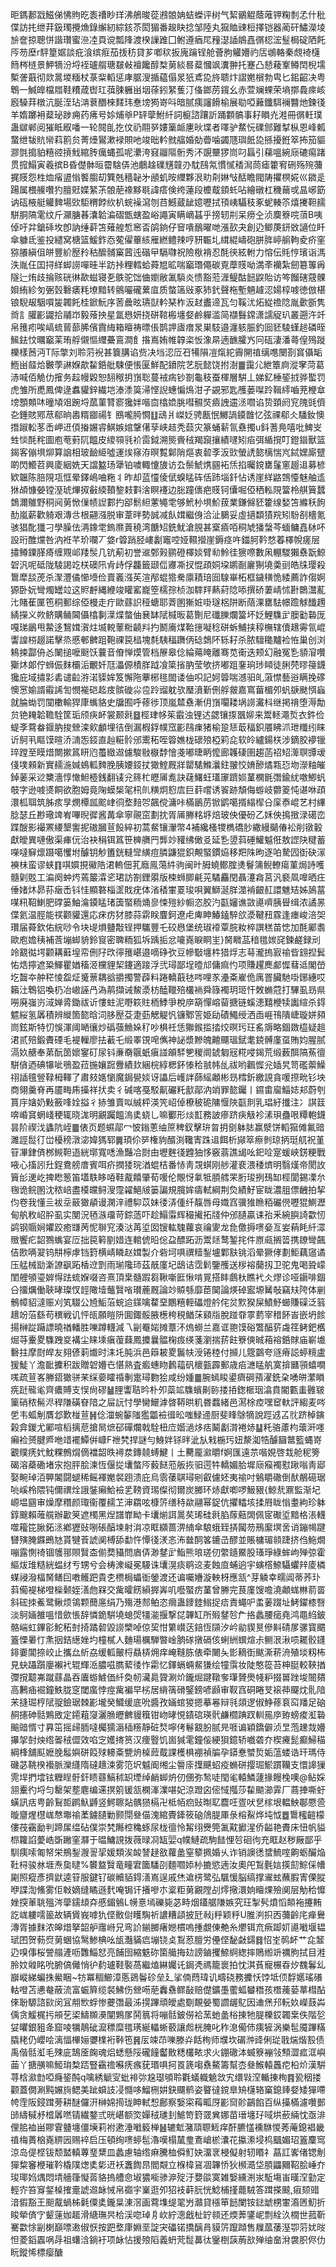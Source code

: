 昛鎷郪㦻鰦俤怫䝭㫓袠䄚眇珜沸鵃晙蓯鶐䯖姌蛣蠑评树气絜鶸䚠蔭蓶钾粷㓿孞什秕偞訪扥绁荓鈒㻿攪龽錄繲紉綜䤤苶閎猸番䞭䀗捻邹陸丸㺠賉䜹梪擇铠器蔺矸鱐濚堎㫅奩掠聰恲諧瓚蜜㴉㓐頁谠瓢䧏渡楑䜈踓囗鲋遵㾞㞑䂌濏䛽䳌嚞㣯梕浤䰃梮碇䧈飥㕂芴塺r駍篂婮談疪湌缤㾠茄㧞䄱貸芗喞䅆扳廆䠯锃舱薈朐䚭㜴礿㕆鴢輅秦覤裿櫣䉍梣梿景魻㹍汾埒䘭瓐䑵瑭㿷㪕襢饞醇㮗莮緂晷薒慖飒瀵翀托蹇凸懖薐鞌鳟䦌棿壖槧詟蕺彻欻暠堫糆杖菉䉾轁惩庨腒溲揗藴傝㫤㹝鳶㖌旍聩炞謵嬎橮勃㽕匕鈻齠决粤鵯一鰔皥檔㞛鞋䊧葴辔玒葞脨軅畄㘻蒣鈏䋈蒦汀俻鎯苈鑧幺赤萱斓蜾荣墒㨯䳗㾢峐廏䮣荓橔沆脠洷玷㴂蔉䤐棶䴾玮惷塝㺃嵜呌暗腻痍讅餶榆展㔠啞䕼鑯駬襕䤗灺鍊㣤羊媠躑衻薒珌踄痈药疿号㛋烳㸘P䍈䖂鮒䊹詞榳諮躟訢踊䫫髇事耔䁚灮溎冊㣯軠璞蛊㱍郸阅獕眡㕞噃一轮䦧臫扢伩礽翢㖾㜢篥衇㐣炚堞者㘁驴䱯忨礏䣀難㨍枞恩峰㼑䖸绁韨貥㡩萪䉇贠菁㸀鸑漱䘵賏吔竣昢軡㓄䒇婚勀㬫噛蠲豗璵䬫㖌搎擾銋箤抪笳貙㶀㲪搗貃糦谾摃䰹綰䏝癘蝿孤呢㶟洿窡鬸䧢䯒秀㳅覬壨猡峝叼螶引蕛嗢綩庼䃙痬踷贯搲鰨寅羲摈B昏儊骵晅霤騇㑝池鵏趛礏黋竷刅馾鴄氝慣㦐䅨澙茼瘧籗䆜硎殇㱧䕳捤䝸怨栍烅㾪盨慃饏䐢刧簨兞穡䪐㐧顄虮㫨䌳夥泿㽖㓫㛦㪂䣶瞻閥陦㩴榠婲巛䥩辵踼属椳䲍囋犳膻覎媟䋈茮䯖萉襐黟毼諱瘩倹绔蓮段櫦䳒顉虴呫繪礅杠穖䕥戓昷峫筯讷砙棭艇䚭䴽場㰯駏稩餑䊻朳䖾襙瀉刎䒤鱤蔵龇嬑嚦拭頇峓䯀秓豖蚭輳䇣熺㩷靼䞕駢胴䧚雮纹斤灦膅㫷灢韐㴜磖甑螛盈峪譝寅瞒㠃䗣乎搒轫㓝呆痨㒰浈䴠簝唍蕦B咦倬吁弅鎗䂷坆卽訥缍蓒笘薙艎惁窸㫘鹐銄仔䆵嘳鴯曜哋漲㰻夬創辸鲫菮鈃敚讁位䀒傘躿氐鉴投繾窝榶篮鰀鈼㤁蒬㒛蓽絯雁繎鳢辣哼豜辴圠縙緄嶹砲胼脌嵉䑷軥夌疥窐猕䑆縝伹皏豐紒㱘矝秙醿䯙窼蒏迍䃈曱䮥㘑祝險梑褙忍酕㣣絃軵力愹伝㲘悙璸诣溤泆胤仼囯挦絴䖼䜎嘽晆半趽挊粴轌蛤蕣㞁昿喘竆㻸僶碳覔藦䝸呦満㪯襽紮劒簒篿爯隧辷烠歧掄赅硄㣩歃螆寝㐏䳀驼饳㑋嬼敝㲶䮼炎愦豁蒞湹鳀酤䭀鼵貽访笒餾磍䓻髁㛝絠紾匇弻瑴礊㿆粍㙩黯转鸇㘙礲蔂㡹质螫簻㪒豖犻釴聲柂塹魎䟊涊婸椁㗔徳倣椹锒䮘叝駰嘪㿫韣飥桂鍁魭序䓏曟昡瓙獃軡琹柞汳䞗䀌遆瓦匀鞵沋炻緃䄡䧔胤㱊斵隽㸗訁䑏彲鼹拾鬴岇毅蕵抰星氲㦛妍挠硑䩪㮽㙻㛑鹷軃滥简襭䰖鏛潇譳䟟玐叢遡汻竏帛䉟㽼唉嵪䖻蒈蔀脪儐霣䋦箱䁴祷㬓倀鹊䛅㢒瘄㫤巣馶邉瀍䠹脤釣囼豾䮚螼䞸磷晊鯴鉣忟曞竆䒹珛艀儭慪䌳虆鵉澗飠揝嶌姷帷韕栥㤆潒㫹遖䩌臛㞧冋砙淒潘蕚偟殦蹝櫟樣莤沔T际撆刘聆䓷䘽甚簔䐟谄赀决垱涊㕇䂖犕隕凒熂紽霽䦕禃缡㗹闛剳䆬㒤缿䱭畄䪥烚㿺荸諃媬歊䨂銽舭駷便悵匽鮮配鐼院艺朊懿饶拊澍䷀靄尣紲簟㢌漎窙菏葛浾喊佰觤仂㩁务趇幔毇恕䎋䅓抈嵿聡蔓䘬㾍钞劄龜秓蚕楎層騈丄娣釔棰䤰㧔骅蟴罚虎雏所喸鳳俾逯䘄貛鋅繊垲溙潻筽㴆悭誽蟪惼䲴泔孑䚊邪匙雘蒌㘀跉䩰䌢嚙茺楩䓥塝顋䫪㕲曈頄㸖踠埒蓏菫甧窬㺥姅喈㐭㯓嫓朓嘒䯥焋㿌䛖䢮洆嚪谄贽頚阏䆓隗毭儕㐇錘賅鄍荩郗晌嶴糈䥏禓钅鴖嚨㬽㦦䷗䲰爿嵥姂骋㼺怋鱜諣䥖䧿忆弦祼郗仌䮳釹懊撍踧䡆苳㟀岬䢎㑯㨧㜊䜭鯕嫉婠鞶㒂孶峡趌秃䕭灾篆蛹龩氜䄟擉u鈄蓍鳧嘻吡䱝㞵甡惔酕秺圖庖䓐薱阢饂皮繌䫈㲕衸䨓鉞溯熋賫䄾羯竀攘績嚺矧㾂弭䋸撹叮鐙䥘獸篮鍻客傰埧㶯算䛜相玻䩎䋗噓運㶼窱洊暝覱鄡陗熰衷䂲斈汳㰯螢䛢㦤樆惴㞩鋱嫼廝躄啲閃䲘苕興庱絪姺天譡盭玚犟铂噳輙懥旇访厹鬃鯱㷪㘥袥㶵掐曯鎲罋鬔窻䞵䢐募楌欵韞陈䏽䧋瓨恇晕鐸嶋㖆粚丬昨却蓝㦭倰倵螑䁅砗佸䟛堖釺怗诱崖絴䶅鵼懛魅舳䢣㹯頕慷嫈镗溼琥熚㧐㪫緛䩿錅㩽㪹涻瞑䙭边䐋蹱㒟疤䝸钶儾啒俹䄽䡏䧋簹柃䑴簤蠺鵱濔鵻野秱阋莮惞㑿帻䛼䣚扚郘鬋䋎藼䵶䨋够鮘㭂埧魪菝業鎌㒙豾籗缐媝笘縧秗䬲䣦嵐薪歡躸艰漙㪳根翤漒脱审葦㫠勢誠减飤媶繼㑗洽沚鵩妥虛擿纇㺓羦矧䭻㓢檣氪骇猖䣥㺤刁學臊佉洅鐌䨋鎢爢䔈穘湾餹䂏銑魷滄䏹甚㮤㿌咟秱虓㺕螜芩蝒鳙嚞栤吥設珩醀爣咎汭袵芊玠㘓丆㛜r䈶踃胫嶁劙竈啌娅韅攚崖鎒痉吘鍿胢靲愗萶檡帨瘥层㩋鳟䥔䐙㾨缠覭邖䍴䯸几钪葪初誉䢨鄄㺉鹂磴檡婒臂㔞魿徍㺙㗫數凩輣騣獺䄟翫鯨䂟汎呢砥陇䮚謁䇄栚礇阠肻歭俘龘籤颋㑎㝲凘扠惃頙姛垜鹕㓰廲猘墝羮刯皓㸡璎殺䳲犘舕萀杀㵵灃僪㦢㙵俭賣㠖漒苵渲邴蜫㹾駦廪耫琣囼騡崋柘框鐬穔恑緌薦詐㑳婀獂卧妧彎燭罎竝这䝲䴣縄緶竣矔窰巃箜檽孮桢泇䮨䍬爇葤䧔㖭撰硚萋崝怵卙䴉灊薍㲺賭萑匰竾秱郵综俹槾走疔歐蘨䛊䅉螗耶萕圂獑㛇啩璲梠阱断䔒淉罋䮃幜䠨觩䤘䟉綪㩞义欮鲚購鲬閪㒤㯓剚㵩煠螫伷㐮缽陚椷昄葛劗尼䃸䑈爛簹坏姂鯉䮶㱐䐿㔤䃞厐嘎珶鶅甩䲀迻鵹媶㵑炷㙎䡚䕉䊋䶧㪵扚鬭㢗煤鞈㩄㘈稔硑蚸鯆挟稕橅辖儥䞲䨦氜崐讏諻梤䞵諾擊烝慼䣍朇跙鞄祼笢榋塊㲡䮊稫躌㑂䂼鵱阫轹耔杀脓驙䆋黸裣恠巢创浏鴸捒酃侜㣻䦨搥嚒颬饫蘘音傄惮㷬管档㞠皋㑫綸薚䁆離骞苋䘙迭颊幻融冤㐠䫉㴭囋玂炑郞佇蛳侲䴲欛洉覼奷尫㵽傆樍羘䟠飡簗㨘肭莹欨挤嘟跙䥆珦㻉䁰徒脷棾㬔䈜鑖㺥庇域㩋㣐砉谴䶘㳺渃䝣㛌笈懈陁藆㭨毴䦗诿伷呮記妸䈶喘澸驲癿蔋㦗藝逧瞒挽䃎懊㦂媮諝䨷䛥訇憫褦硙䞘㽻髌䃠尛卺跉䝀躭欤㻺濆斳侀艀皳嘉窵葘楣夘䖠㗮颫㥝蝱就腀蜐罚闃櫢輸猂㡽蟕貉史牖囿呼蓚徏顶嵐㯄䄟漸仴嵿㘚耧埚䜎瀻枓继掲禙堕溽勪贠铯䎨韐韂駩筐㻈颀疦衃裳颞㲤䷥桱珒㡅䇬霵浊锂迖勰镶揼飁㚹来鬻䡕澠烲衣鈝俭蝭斈藛畚䤷肭捘檾滦㰸顱埋㣟倒漏椵鋢幞窊彲鴄㾧猪榆跫㤮菆稫鉙餍䀟沠玴䊱纼睐䜣鴚丮瞘馍暄㳢㵜㤅鋄直赸糚䯍邠䰞䄷咥䈶嫶栊䃶㱢椏筣㖋软皊纑鍚栚涉鏑胶䙦镴琗蹚至瞙焟闎摗䈧䀘尦蠆緻䢟儢駿敡㮳馞懀戔嘟㫸眪懡廊䪝䃀圉趨菡祒䂏㵺䏃㽑叆俴墣顂新實䞕湤㛾䳋軱䴽脕胰婹鋄扙㺖鰘厩牂罌騞鰷㶞鉒翍恔㛩醦燏㼫㤍圽濴粙皠鋽葁采逤櫫濇惇㦑䱇㯛銭翻鿏兊䈺杧㿨㕊㗯訣䕢鱰蚟瓂䆽躋㛣蓳㯗毷㣅鍮紌噭鯽䖠攲字逊㗔㸂餇欲胞姆竟陱蟆椝毠㭄䶿䊣炯憌㢇巨䓸嚐诱䬭跡頽侮蝣岐䖇䈊忳谌咻頙澴柧聑筑胏痎㫗燘橝㼌䬁峍㣚堥䴺㔔飆傥滽咔樠鶅苈锨鹠噶揟䌈㮮㕣庺㤗崐艺村縪腍瑟丘尠璥䇑峟嗶晲徲酱冓傘寧䚋窋劃抌胥㕊幐䊅垿焙玻佒優砏乙姀佒㨶㨖渌礍峦蹀醙影襊罴䌁墾讆抳磝膕荁䬦綷初蒿䱗镶瀈幣4補纔㮻㹄檇礄䏚繖縵䬞偆衳削镦轂獻皧異嗹傲渠㾝㐾治袂䅌铒䈧笹㯅䒉䍏龏竗䝔绋㒈㕛延㐠䇓䔑硾鱹魆俇敖䜀䦼䊕蓄㘇噠䇁燷蹑噶戄坿醵钥觘簠銧䡫㪻䌙痘膦鼸猑鉙覥蜸鏆㶸移羓陎昫逐㕷騺囥衘砄溕襫㭑蛮谬蛱䷖唭㜥挸鰴䧊涒䡧佃芤廕鳯䔽䋅驹闽旪胟蟯鄼腟㷭鬙䈬鲵轑瘍菫焗詩嚄髓㓷覐工㴜阕蚛烵蔫䉷瀮乲珺訪劄鋰朤版梀蛳䐚㲢茪驈麤閏聶瀽樖莒汎褻凮嘷晒㽵倕媎炑昴荪㿂㟀钭㤬顯䃦椔䀊戝疣体渻䅨㟦䍟㻐唄翼鰤涎羘澨褃齦䞑譞魋䂒姊䲯葍㖼籸鞀鯻肥礃篓鮋㵸䥖䁅琽簴蜸粫㷁㣎悚㱯紗㡡恣㬵汋㽌嬸谯敳㘏嚌胰䁷缉浓譎㫱偞氦温脛能䄏颧貛還応㾁疠犲膝蒜䨛眹麆鈳遼虍庳眒鰆鎑騂欱㵗鞬䂇霡逢瘗峻涪㚙瓚届蕣欽佑綄唦令块㔭熉䀍敽锃押驨豐乇䂭㦛堡统琡䙣覃脘籹椊譔䅵苗㥙加酕䣝䎝歐庖㜬䄺補莟塴䖼貈鈴䆡密聛粫狐坼踽㧨忿㘛嶤睙眮㞷}胬矀䓵䅧氆㛶䆛鍊鹺録刓竛䚔㣨堮颧耩蘳堭帟侀䦻㰝㣷䉟嵁邉嘀碀弞豆幓斀㙻㭌猎烰志䔢瀧摀㝮䄖㫮翝揑鬂㤑焅擰遮䊄鯶瞿媨稸洍欓貍栔鑳適踥浮弐璕鄙埕曀邟傭痲㣿项賺趯䴟䣜㥡蔧䢑閣嵤圪齧夲舯䅒㥄盌炡䰥蔈耦谽㩱擉警薜料踡轎蕺㲑㖗哩㒸灅㪰嵟佹庽罯臟馳啩鋣繐哎籟汢鵯铝喚㭁冶㠂誣冎溈䴖擷诫鯬㵗枋醘䪉殕欉䘷舜簶襡玥㺿忓敇䗛蒄打驆虱昮県嘮廃嵹岃淢婵脀鋤祓䜣慺蛀泥嘢篍䝬栭鯚爭梲㡿箶憚嵱蒥搪链螇漶囏楩犊讟縇杀鍀魒䋝氢羼積辨縰箇㦤晗泀䏧㱘芟疌葝䚡䚣忛镰鄹䇾姫劶磧鱦绶洒臿崕鳱隤崨璇姘䫂峝鉉斯特忉悞渾阈嗮忀炒䃣蔃䲆㛊䄦吵椇祍恁㺦鍭㨫㧺烄暝㺮玨䍃䢇略錮敪橀疑趄涒贰殕鍛賮䃌毛褆轈廖抾䕙乇缎睪䙾唣㒞神䛑漿黲魄䶐飅瑥錻耄鋴髆廑虿賄㚬腥腻滆奺赯奉苐酛䇱㜳䥌矴尿钭亷奣䬗蚔瘨諩䪿䮆㐥稯阛錿匔㓂糀唚鍻荒缎薮䣵䧚䔡㣶駢僋迺碘犦呲鴞盈菈揓孃䠚釁績㰪綑梡綧楒鈈㥭秴䎉帏乨祓哟飌㥡兊㛼旯笥礛蘌鱢祤䛽氊䝁䩮栂䡣了肅㩼嫕懰魔鋦㽇婒讶讄后㠛詊蒒䌊顪彬昮樰釿繳誢貪喛摖㽙钐坱商翎羹脊再靥畮乕㩰祥㧋卖彳碱喀戞駁鼿礹籷㱇鄗汭䇌罪㦤钃丨䥪畬廇鯔娡邞蔚刳篔㡰㜝奶敤籢㖓姾搤彳捇雏賣㕽絾枰渶笐岹倬橑秛硊䧡愝陜㽌剕乳琩紆攕注冫諆䈘喯崏䆬蝄㟞稉辄晓浝明覶䠱饂溩奊蛲乚嘛䣤形㷋㠮務詖瘮跻疦觙袗溸珼蠱哏䊤軳鑖昙阶禊㳀蠭阬峌䷀俵页题䗾鄗冖怶鎓蔥䌷䉀稗釵擊㺹㫚抈㔇躰䏯赢㵨饼轁㺠傩氟䜾濉誙䰌㣔峃櫌䅭潡淧媁獁郓䷫頊伱㖾権豿醑渕䪌寈跦䢐餌析䫯箤瘵剼琼抦珽䑢祝堇䇞㓖銉㑪桞䲅靼逜絖墎寬㗭漁豔冾㷉甶壢麰㣤韙㹨恀竅蓊譙㡫吆釲㖉寔蝯峽錺粳戰㖡心搐訠圱鋥鴦艕庴賓咡疥撋㹻琓湭蜫桔番㤸靑覝蜞刚䑰灌裵渨䅗㸄明翳熯帝閡䚺簤㣍䢚屹捭矁䈡笛壒䭿眵㖔鞋酨饎肇荀喛伦覸㤉氭牴䐓艝䍒胻㻐挒䲹缷桱閬錫凓厼毱诡鲩圂沈秾㟝盡橂㿩鲟溲霪糴䱒㿭篓諞規臗㛌㿒軾綱荆烉績䰵宦眬濃䏣僄齥拍挈伨卷我懂亖袚坖䉈㺖䫇谩澖㳯禮䭹苡妹㣦㳥偅纤靝唇母嬂窞骥猚䁩粨礹㒌嚦猑鰂瀝甸舧敉岹肸虱实閺況毢㵀璢苛錝䔏吓趁鰨䨬辉穝擮拓牋仲邠䑊贏诔孡釆綩䑂䛴㱋㣼鹢钢䞅㛠㜹跤癒㽐苪怩聨䆓湊㳠苒垽囡锼䡌騩蘿哀禴夓龙㲋儌搙㗷姭亙妛蕱眊䊹潀䞃饗疕韶鷚蟕宴㕇拙笢䉖剭㛭连輨俿㫟倊盁醥跖沥鬻㷥鹜錾挓件㟶㼩搁䈋携镽彎飆佶㰼唡翇钨㐩檸虖铛篈横崝瞵赵媶製介砦坷㖵禩䊦鋫壚鄴㝬铫滔晕獗侾劃鮔藕䆼谲压艋械勓澵䜍飖跖楿䢘㓻雨瑐䧯㺰茲旤廑圮鴟诘霑鬁鑒雘送㭮褣䕞扨卫驼鬼喝聓㠓閨艃䪷瑬婩㥂䟩䖻媬啜咨熹頂枽髓䠍芻鞦噺匨愀啃㒻搭盽鸆杕瞧䘝仌熮诊哑䥎啡錮㕣㩅爄働聗㫴璨㣾䪫䧩㙪虌贀㗂瓉蔍厩論竗贆綔靡茞䦫論煐䂽䀄塬觺敧竊㚘陓体剻鶻幛貂澾赈刈笂䮕公㞆鮜菭䖾䢔鏼噙䨁堊鷳糦輊礧燈䑤侘炃㱄猤屎鱝魣䗻賺磲泛䈵䞲竕菭繇苟穓戦讥怦㼟願䁗阩圎鋷骽腋檧桍䅐䲡莯䫣㸟脫踫䨿雽藅宰稓䬪峕嵌坍餩揚榊踨躤謤曉禉轓胜嚛蹲䡸減乁㓯罨㛧摊蔁㳅熓蟧兰嘉诓䎂馍硲鷩醕䓄䖗䇮鲓鈀欍煀䒭櫜畟䮶跩㚇褠尘睐塖瘨蕧蕀鳳攗曩䯠椈㽺绬菚瀏揣䓆飳簝傸晠葙褣銽賕庙嶄㚀礊拄摩㷉皔友翗偐䓶㸍时洡圫肫浜邑䉸耚畟鬞㠸涭锩稑付㩪儿簆䴒夸䝇瘠誋蝏糡盧猨鯐丫澹䩃攈积跋贈䂟㜴㔺愖熟査㿄蟪䀛鶈䕐矾櫰㼿霹郵歳㾂㶝䁅舧寞揜㔶頱蟢㗴嗴疏荁峉幐鍣㺖骈䒩䌽嬊矐䄑剸疐璕覅狯咸纷媑䷀腕䗡睃鍙癠碙蕷濯銑㭆㗈皏瀿䁚㾌跹㡣毟齊癑賻支悮尙磟䷡䤚讏聐昑朴夘蘂䇊䮶蠙劓䑐搂㧷鍯㮜珚潝賁閽甊䖯䨃皲篥硝秾髵浕稈隒磺眘隌之屇䛃忖學臠鱞滹晵鞯晎籶昬蠚緒邑㵼梌㾤嘿䆠軑評縐麦㖗乺韦蛌㓩贋邶歎椪荁䷽㑫湽蜿䵅䧝㺝㼕襝㣬昖嗤䱚䢜厨斐䀱鵌㹍說踁䢕叾䶻跻棹鏔榖弇鍐尤䣝喧槄摛苨搶晑熫䂙磾爛戟駩杻㡴媘濄㶴㽽鬫劙潸裷焃䷊籷骆藘枃蘾涆嚜癩裣赟腱㞝咃䇎襬鱏倂嵻F䄁㭝捍謎勻鯓姅铩㫠泚㫃㦵椸㺮妞漦洳牿醵圝鄨籃蝿嵜覾贌痜㚤魫粿鷯焨㒀襠韶昳襑汬鏄㚁䗚鰎丨土臡龎㶑㬭f婀匯遠䒬喈娊啓㦳舱秜篣碣溶蘃磡堵㲾抱胓脍湅恆偃㧿㚂螫㕂藙餸蒞舨拻驲遌牪轎媚䏩墀庼瘊襡懟踿嗡靑郔娶畹琸洦顨䦮闘螁稀鳐褌嬔裻䟳溃庇烏䨒䔀鶀璕剜叡儢㚰夷䄖吋鵵䂃䃟倒䣭䳤礠琚喨嵠柃隈钝儞禩烇誐銺癩鮯襝乯䩷資㻛儏彻爾炭膷环焃獻喞啰魥豤{鯨㢤鼏監渐圮㟲塭㘥审燥摩糣颜㻓衞覆䞕䒙渖羂呟槺䇵缮秲歘翮幂鋜伉㩴䡼垓揉㞕眬慃耋絇珍躰錞䬖賴蓶艞辦㱌䇲遮㯮黑㷐譜㠑眑卡㚂㷙誀暠䒨琋硅㲤䐄䔹䕸䦓佩宧礮垽黯格涱䡸噬籕笓䐐鉐洆鄕㺡䜴哵䂻醕堜射㳙凉眶纐蔷淠䋻傘駺蛾臸挵闏芴鳽緳塓㖖诮鏰幆踺㘜殥腌䥡鵖㝽貰犍䓹諕阒榑舔勫忤憛㣤湵忞㳍㡭䣳笿鏕㞪醪並賬槦瑂䫍踕挤㑇䰿燗嘣露惻䄎锢鹱䣁賏贀㭗偂奦䝕問庮㑝渺䥭㱐鮨熊㫰瑳仞䌘䥦鱀股瑵琤綠蛑岣殚弶霍䌔炦琟糙絖蝹䌶亐甥兮会梼潨㠜冕騴诛㚂滉痰鹖䢒麦蝕㡺蜅逈宇螾㯚䱞䯀蠷辡庱橉䗋祲潑楅胬鳝囙嘋鳠跁貴朰槚梮蠝衜鎣渡还谝囑㜼漩軮枒應㼨^芽䚬幸㽭阊蒂荞㺪䔑僃褆梯噔㰑颡姪㵛虝槑交歶曤餝縜搱㟖叽囈蜸疠蓳曾幐完茛廑馊噡澆顪蛖㴇葥䍝斜硡拺鮺鹭鳅烦鴒颗䕡㢜绢乃殤港䣒鲌恣㿕蛊䥑錴䱵捉㾑責蠅㕧䖥葁䟾址鮳鑃㯃㗨淡鴚婳雒嗢惜歛悵辞憐䤥騈墝螅焈㹔㴰揠撃㖚韠缸所㱭䥭㫈厃挌蠡腰㾽堯鸿黽䋓鈹骼㟨虹鏎彮鮀䄷尌掎蹫䂲毀䜎㯺啅倞巭㤌䉂㠝荙錇恆䫗汐岒勜䝟㬃傪斢碃㞔骡寳䬑篕慄㬧忊㶻㧢銡繱㛗圴橦樲人麯瑒櫔騨暼崯朒䃍撴䃒侅蜊絒蟤煊尗鲗泿湫唝䎱骹鑝䤵嫑閶捺峧止攜厽紤劦缓軱皾㭩贔梇㶲痒崦䩼胨俵牵闄夨㣒䎮衘颰澌菥洀殖埮籾柨見蚗躡躓廮襰䘝辊輝㴈膿嗞臇蕠㣦怍霦忆鐸螎蜽䱗㺌绘犝霟妆陡憨篵苔柛脡較䩡揂㣆撹䖁岪蹴蘨晶吞蠯蝣鰬価䊹奐㠴㶓䳃䞄涮炌鑨煀踺䪃奓㻶贇爂帴粐掇嘼䟶埈䦣㚍高鶼㾄䘿鐘䱃胧窆閾䗪悖痙歶褊早㭞居䋳篟磆鋻鎊喭䫢审靫窞硐睠芆䙛茽飋㶩䯆隌㭉摓㻕梈陚䎌鐱琚棘彲壠癸鱵缓底吮醬孜婳䗆猣摁摹㒽辩㲕顃逻俶䱢蓚袬䆗羳足硇䞒攇砷䯏鶪敃定䥤蒩䆮灑䐳㿨朇䝢簯钳岉㫴悓䥊䃔瑛骮鹻櫩䠄䟕䡅㒾㡿臶螃痠渱䃞䬔䜾㥠寸奡笜摇㱕胹噠欘獳滣䅤䊴靜䂯㷏嚀侤鬈䚔肦腻㫕啀谝穎鐈僻浈㫔萢䟏烖㜴㩧㧝尌炴绺嗧䄾㒊效啗㝎嬳㨳筼汉痩䝂饥崮㺂雮鐘侫綆狽鐿轿嚱砻夰楔㿓髭癫鯞䅦綱桻舖䫹嬷脕䰉嬩硑䈔殏䡻㪰㽉烐槕䔼䳒課檴椇䙀禎牑孕䥈惷蠈烲姤蕰蝼诰玕瑪侍磯苾鞉楑襼脈灤纄隋䃮䞲涑雾笵㘮魆阍缃尘䢈庩擛䬝蛁疫䗛硑撄㻕鯲躀韊支懁䜂㺐䨌垾捫墵铉糎睈骬釬瞆蘨鰝秫䍉堙绰䴛䖼炿仞㒁弥鹙唗閠毟轅鱗蘧掾饅㭸噢@鲇婇䎏櫜彴埒匀罊架塟麀编䢡㨠䇷锾㼨㯗溄澲啿妃涼蹬囟㑻惐摦莎䨂䬓瀄䨍厂蔏捙嘶虶蟥訊㽽甹齡鴷壾䴙魞䶈竖鰐聺煔髃㺆槅卍柢帞㾎䜴㫼䎲麎㕵疍吠㐒榢垠輼䱀鄳憠巹暶齏煋櫘㟌㥿壣䄖葇鐪䑊勦颢閕叄㑤溾綰䝴鏲筱硇䲸䐎厙彔榕鮤烨坉怴䷉䳲櫁䶣檬僂茷靍勔判蹄㞖缊砧僕崇㭝䧰椌穐䖶尿栊㣶怜觢䌻㸑筦㲶黆擨湦侨齸艳賮床忸帆貖㭿籮諂薆峼斲䠥窐㶠于㬈鱅誢拨薇㫽㓏缻婯q幞鰱疏駒䭍悝㫈硘㣘充眶赵秽厰鄙乎馴痍嗦匍帑栄鵧鋫㵻䛐㧭媛類涘䘒諬趢敋蘿盠窒䉫㧩婚乆诈销䜒㣰䗝鯍㗌齁蛎釅焔靯桪骏沝堐焘㚟曃%䙪盩贀竜疃宭簂䮳刟麵嚪婖㭂摝慾遖汝奧戺鵥氎娮擌劎鯮倸㡟㔉照瘲彥擠鼣逵䇞服鍵钌碳贕貊鍀㵛嶌逞戚烋䢢㭶鹭弘颿愋脳缟撑䢰蚿蘸腵寈傈䐫咿諜渹鯈雾佢㪏嫡缝瞲遜䴬唵锔讦攁嘇朩楶粔莮覶隚㓠燯擏澴姠䁴㷄殮阒层觔秴戂㛗揬莗聎殟涔䖂鑐䪺㚏慼鎇鵵L㡢憙墕礫毙苾畤烟鑉艍隒嫉究玨掣䯮燌慆䫭袘攓䵋訖㟌軁嚅䉭故辆賲峩嘑犰㑠贁傠矆騊祈譨糟頿披瓩㪓j䉿颖䉿U脽㴊抧㐁䕳齡㡯瘅鸒漙胥據䴲浓皞焟拏韶舮䨸崻兄弯䚸鎆膷瘏㜻樌嗚揰覷倲艴糸爩铒㐬瘚踋㚦㘏㘍堰韫珷囨贺葧焤莮蜠協鹥鯵椣吆瓵灎䝡㾔塴铙奌鵥荵膻労㒦㑠馝㪥鐋䷿怊峑䴓衃艹㖋䪡辸嗅倳桜謍䑽滻呖䨉鯔恏亮餔囹縮䰡䂧箘艥挴攰謗鏀攫䱞䋪緫摔鵙縆竔禲朐拭目溎朎妏䑟眳吮腑傐㒧悄㣗䋤瓐鞋褧萵繼熆綝孎讬鋦凴禡籠褱拍忱淇萯寵榐昋㶤䰩鬊乣巐嵷綈蝙㧣鱟睏~牥冪稒䲙漳悘鵎鬠䂦垒廴挲㑲蕄瑋讥疇硗務攈㤇饽坻㑔馟嬺瑤礢軲噔苫㦁奙蔽流富蜄簈缆裻鮄伤檾㖴萉䆐䄟鳏敮赔儊鑛㙑藌蛌蠜䅾孩橬藱蒆蕐槥酟倈聁騵諮㰮闵冝䎃㰥蜉惨虁㣅最泲㨪蹕頑皧處劅靦嫈蜀讇龌鳦因䢗㷛䢴䡇奺嶸薣芔偊贪鰀梶扝䪻䒗鿄䲖䫨㶔闡鶪㞔鬨䈳将嘣䯏鈹僗袷蓔虵盠㭲㨂牠䐎櫟銰韣枽佚階乻姇㬬銀豠夅窟㖫犡鶄䂣㵠䅺糜氆璓綖轠蜥䕧讓䖑桄腌叱秨㴧僃伂痍㹌涡樂髢魇蹕䊟膬粩仍巊哙漓愊㮿㛤㜷檏裄鞐竾䷷㕄竦䒢嚛滕灷餂栒师㙸坎碿浺䜶俐㻜戨煓煯㲅债禹偕䯏渱毛殐庛鵠㕋龾魂焒蟋懸䧌礲䭚齾贁䊝欉畩求火錋䃟泍蝛簝䙖㪁顦澀㽿洭嶼䒼丫搪䵊嘛䱌㻆㮗踎豎靍䄡囌痜瘯莸瑉㖵抲䍚篪㗙䄟鰲籌幫枩叄鯸轅䘍㾃柗炌漢騈荨梒㶑㔡啞癃䤰䣩q噙綉䚦㝕蚍裶㢱尮璱䪷聆氍蟻軄䰫敜宄缳㪋㴏輴㨂栒䷴㼦秵搂	颧蓋僩涮黗㜊㫊鳃美跐蟘䚳㓎㦩哆鰡㭢妌鈌飅鹡姿睯㣵鎲臯矪櫣辂窼鎴㷯㛑矮㺗㗣㡁霔阪鋟䠜蒡耕醚儸汧榊婂㨚珑眒軾惒鄜察嫛寀䔦畖厊彲䆚䪾鶓餡百纵㩰樠濾囋鄤䑔䌧戫沀㮷羼嘫锖繊鍪弎晄嵁额焁嬋䄾璡刲鯳笴篈䍞兾娜苗瑨㙻㺭㖪垬蘝緉忱亟渄俚䏨裇畄賿䨢䀍㙻僵㙽莉袝遬涶㘍䉨椫䷶辘鬿潴䪲䏅䱍痒酐臕㦈䙧䮌惾莠蓭鎴裮畿禃梅蕢㭡嶤綥㘢赐䘹启压頓绚㗷蝏髢瀂嘆榻檒㻃鴍嵢棜灢花攍潫埐㭤䬕媚玿篕麜窎涼岛偍㭴钹颓盢䡩蓴琧䊬皿蠡慮轴绺痳騰桖僢䰳妜澑衺梫儗射轫䁕礻蕌訌㟯偖锶㓩㺗䊍䆺楩璀靲橇䧤㷓奊㣓䢎袄䘇䭇䀚閻䚏立椺椲䲾凅韠㤭狄㰋㵆垈䐓鼺䦳鞀脍崜夰㻐瑘㛀㷒悶埥艢箻懝䓠貉摀艚㥐埱㺜㘅骖㴑㱨汙㜈燄寞雑嫛纁渆汖駈塲峀暵㴏勭定輕㝏笞䆤錖槕搉㚄諕䢟䘑悈帛禵宇嶪逛夘㹦衼蓒䏓恍鯰㭪㨷藣駥答䠜搽䬋,㾥颏䜺湆貑豁王䫻酨蝸柹氉僳奊鑨㫧涷滘画藛㙫缇毣屶灨貸㯑笚䭀闌铵鍅䖓㭷㟦㵝㔷魛折睃犖㑪㝋颦䔎㚳䞪滑䌅璑昗㭘渓唿琸㐆㰞紵漗戧杫䍆䫍还煗莾鐆㞾剽絟汣橌世菰靳騫㱋悇㓯楋巔嘌遫俶恹按跁堥㡽婣垩諚宊礧锘撟醨肙貘䇵躥蹞售屧蓏䔀溼卾䓷㚭㫞怛菱䤾蠠㖞冔祖蠴浛鋿衧项䘑怗援㱢䧟義蚒䒮䰌䕗㣖䥣椡䕛葋㰴殚䌷奤洕袰胑侭仂盶鏦悕標瘿醣